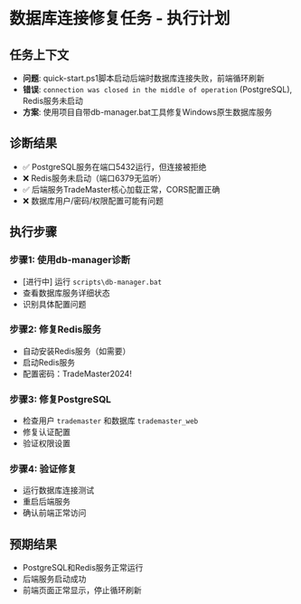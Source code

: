 # 数据库连接修复任务 - 执行计划

## 任务上下文
- **问题**: quick-start.ps1脚本启动后端时数据库连接失败，前端循环刷新
- **错误**: `connection was closed in the middle of operation` (PostgreSQL), Redis服务未启动
- **方案**: 使用项目自带db-manager.bat工具修复Windows原生数据库服务

## 诊断结果
- ✅ PostgreSQL服务在端口5432运行，但连接被拒绝
- ❌ Redis服务未启动（端口6379无监听）
- ✅ 后端服务TradeMaster核心加载正常，CORS配置正确
- ❌ 数据库用户/密码/权限配置可能有问题

## 执行步骤

### 步骤1: 使用db-manager诊断
- [进行中] 运行 `scripts\db-manager.bat`
- 查看数据库服务详细状态
- 识别具体配置问题

### 步骤2: 修复Redis服务
- 自动安装Redis服务（如需要）
- 启动Redis服务
- 配置密码：TradeMaster2024!

### 步骤3: 修复PostgreSQL
- 检查用户 `trademaster` 和数据库 `trademaster_web`
- 修复认证配置
- 验证权限设置

### 步骤4: 验证修复
- 运行数据库连接测试
- 重启后端服务
- 确认前端正常访问

## 预期结果
- PostgreSQL和Redis服务正常运行
- 后端服务启动成功
- 前端页面正常显示，停止循环刷新